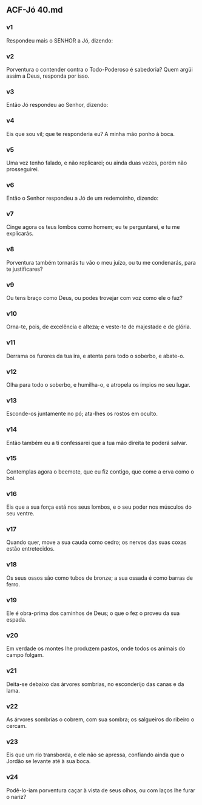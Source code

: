 ## ACF-Jó 40.md
### v1
 Respondeu mais o SENHOR a Jó, dizendo:
### v2
 Porventura o contender contra o Todo-Poderoso é sabedoria? Quem argüi assim a Deus, responda por isso.
### v3
 Então Jó respondeu ao Senhor, dizendo:
### v4
 Eis que sou vil; que te responderia eu? A minha mão ponho à boca.
### v5
 Uma vez tenho falado, e não replicarei; ou ainda duas vezes, porém não prosseguirei.
### v6
 Então o Senhor respondeu a Jó de um redemoinho, dizendo:
### v7
 Cinge agora os teus lombos como homem; eu te perguntarei, e tu me explicarás.
### v8
 Porventura também tornarás tu vão o meu juízo, ou tu me condenarás, para te justificares?
### v9
 Ou tens braço como Deus, ou podes trovejar com voz como ele o faz?
### v10
 Orna-te, pois, de excelência e alteza; e veste-te de majestade e de glória.
### v11
 Derrama os furores da tua ira, e atenta para todo o soberbo, e abate-o.
### v12
 Olha para todo o soberbo, e humilha-o, e atropela os ímpios no seu lugar.
### v13
 Esconde-os juntamente no pó; ata-lhes os rostos em oculto.
### v14
 Então também eu a ti confessarei que a tua mão direita te poderá salvar.
### v15
 Contemplas agora o beemote, que eu fiz contigo, que come a erva como o boi.
### v16
 Eis que a sua força está nos seus lombos, e o seu poder nos músculos do seu ventre.
### v17
 Quando quer, move a sua cauda como cedro; os nervos das suas coxas estão entretecidos.
### v18
 Os seus ossos são como tubos de bronze; a sua ossada é como barras de ferro.
### v19
 Ele é obra-prima dos caminhos de Deus; o que o fez o proveu da sua espada.
### v20
 Em verdade os montes lhe produzem pastos, onde todos os animais do campo folgam.
### v21
 Deita-se debaixo das árvores sombrias, no esconderijo das canas e da lama.
### v22
 As árvores sombrias o cobrem, com sua sombra; os salgueiros do ribeiro o cercam.
### v23
 Eis que um rio transborda, e ele não se apressa, confiando ainda que o Jordão se levante até à sua boca.
### v24
 Podê-lo-iam porventura caçar à vista de seus olhos, ou com laços lhe furar o nariz?
